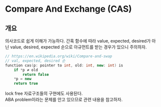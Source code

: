 # Compare And Exchange (CAS)
## 개요
의사코드로 쉽게 이해가 가능하다. 간혹 함수에 따라 value, expected, desired가 아닌 value, desired, expected 순으로 아규먼트를 받는 경우가 있으니 주의하자.  
```c++
// https://en.wikipedia.org/wiki/Compare-and-swap
// val, expected, desired 순
function cas(p: pointer to int, old: int, new: int) is
    if *p ≠ old
        return false
    *p ← new
    return true
```

lock free 자료구조들의 구현에도 사용된다.  
ABA problem이라는 문제를 안고 있으므로 관련 내용을 참고하자.  
